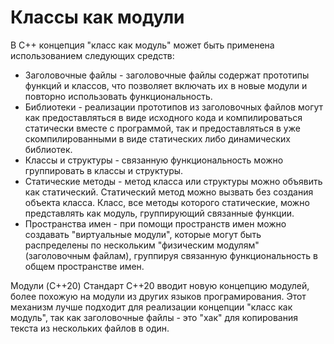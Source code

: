 # Классы как модули
В C++ концепция "класс как модуль" может быть применена использованием следующих средств:
- Заголовочные файлы - заголовочные файлы содержат прототипы функций и классов, что позволяет включать их в новые модули и повторно использовать функциональность.
- Библиотеки - реализации прототипов из заголовочных файлов могут как предоставляться в виде исходного кода и компилироваться статически вместе с программой, так и предоставляться в уже скомпилированными в виде статических либо динамических библиотек.
- Классы и структуры - связанную функциональность можно группировать в классы и структуры.
- Статические методы - метод класса или структуры можно объявить как статический. Статический метод можно вызвать без создания объекта класса. Класс, все методы которого статические, можно представлять как модуль, группирующий связанные функции.
- Пространства имен - при помощи пространств имен можно создавать "виртуальные модули", которые могут быть распределены по нескольким "физическим модулям" (заголовочным файлам), группируя связанную функциональность в общем пространстве имен.

Модули (C++20)
Стандарт C++20 вводит новую концепцию модулей, более похожую на модули из других языков програмирования. Этот механизм лучше подходит для реализации концепции "класс как модуль", так как заголовочные файлы - это "хак" для копирования текста из нескольких файлов в один.